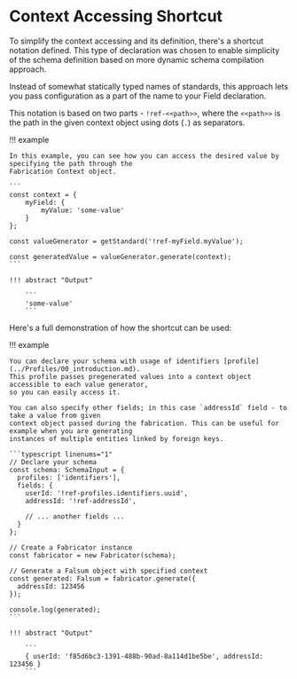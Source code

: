 # Context Accessing Shortcut

To simplify the context accessing and its definition, there's a shortcut notation defined.
This type of declaration was chosen to enable simplicity of the schema definition based on
more dynamic schema compilation approach.

Instead of somewhat statically typed names of standards, this approach lets you pass configuration
as a part of the name to your Field declaration.

This notation is based on two parts - `!ref-<<path>>`, where the `<<path>>` is the path in the
given context object using dots (`.`) as separators.

!!! example

    In this example, you can see how you can access the desired value by specifying the path through the
    Fabrication Context object.

    ```
    const context = {
        myField: {
            myValue: 'some-value'
        }
    };

    const valueGenerator = getStandard('!ref-myField.myValue');

    const generatedValue = valueGenerator.generate(context);
    ```

    !!! abstract "Output"

        ```
        'some-value'
        ```

Here's a full demonstration of how the shortcut can be used:

!!! example

    You can declare your schema with usage of identifiers [profile](../Profiles/00_introduction.md).
    This profile passes pregenerated values into a context object accessible to each value generator,
    so you can easily access it.

    You can also specify other fields; in this case `addressId` field - to take a value from given
    context object passed during the fabrication. This can be useful for example when you are generating
    instances of multiple entities linked by foreign keys.

    ```typescript linenums="1"
    // Declare your schema
    const schema: SchemaInput = {
      profiles: ['identifiers'],
      fields: {
        userId: '!ref-profiles.identifiers.uuid',
        addressId: '!ref-addressId',

        // ... another fields ...
      }
    };

    // Create a Fabricator instance
    const fabricator = new Fabricator(schema);

    // Generate a Falsum object with specified context
    const generated: Falsum = fabricator.generate({
      addressId: 123456
    });

    console.log(generated);
    ```

    !!! abstract "Output"

        ```
        { userId: 'f85d6bc3-1391-488b-90ad-8a114d1be5be', addressId: 123456 }
        ```
